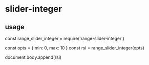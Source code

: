 # slider-integer

## usage

const range_slider_integer = require('range-slider-integer')

const opts = { min: 0, max: 10 }
const rsi = range_slider_integer(opts)

document.body.append(rsi)

